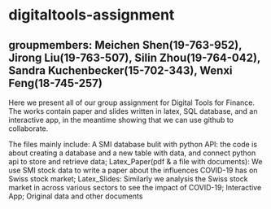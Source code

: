 # digitaltools-assignment
## groupmembers: Meichen Shen(19-763-952), Jirong Liu(19-763-507), Silin Zhou(19-764-042), Sandra Kuchenbecker(15-702-343), Wenxi Feng(18-745-257)

Here we present all of our group assignment for Digital Tools for Finance. The works contain paper and slides written in latex, SQL database, and an interactive app, in the meantime showing that we can use github to collaborate.

The files mainly include: 
A SMI database bulit with python API: the code is about creating a database and a new table with data, and connect python api to store and retrieve data;
Latex_Paper(pdf & a file with documents): We use SMI stock data to write a paper about the influences COVID-19 has on Swiss stock market;
Latex_Slides: Similarly we analysis the Swiss stock market in across various sectors to see the impact of COVID-19; 
Interactive App;
Original data and other documents 

